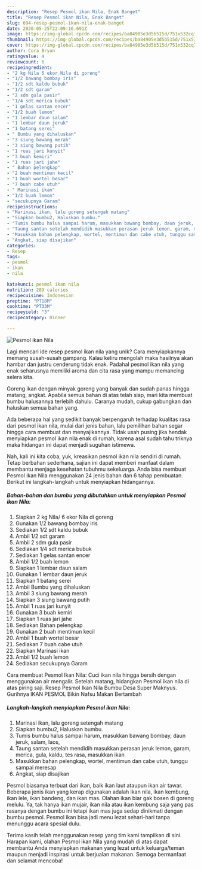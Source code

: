 ```yaml
---
description: "Resep Pesmol ikan Nila, Enak Banget"
title: "Resep Pesmol ikan Nila, Enak Banget"
slug: 694-resep-pesmol-ikan-nila-enak-banget
date: 2020-05-25T22:09:16.691Z
image: https://img-global.cpcdn.com/recipes/ba84905e3d5b515d/751x532cq70/pesmol-ikan-nila-foto-resep-utama.jpg
thumbnail: https://img-global.cpcdn.com/recipes/ba84905e3d5b515d/751x532cq70/pesmol-ikan-nila-foto-resep-utama.jpg
cover: https://img-global.cpcdn.com/recipes/ba84905e3d5b515d/751x532cq70/pesmol-ikan-nila-foto-resep-utama.jpg
author: Cora Bryan
ratingvalue: 4
reviewcount: 6
recipeingredient:
- "2 kg Nila 6 ekor Nila di goreng"
- "1/2 bawang bombay iris"
- "1/2 sdt kaldu bubuk"
- "1/2 sdt garam"
- "2 sdm gula pasir"
- "1/4 sdt merica bubuk"
- "1 gelas santan encer"
- "1/2 buah lemon"
- "1 lembar daun salam"
- "1 lembar daun jeruk"
- "1 batang serei"
- " Bumbu yang dihaluskan"
- "3 siung bawang merah"
- "3 siung bawang putih"
- "1 ruas jari kunyit"
- "3 buah kemiri"
- "1 ruas jari jahe"
- " Bahan pelengkap"
- "2 buah mentimun kecil"
- "1 buah wortel besar"
- "7 buah cabe utuh"
- " Marinasi ikan"
- "1/2 buah lemon"
- "secukupnya Garam"
recipeinstructions:
- "Marinasi ikan, lalu goreng setengah matang"
- "Siapkan bumbu2, Haluskan bumbu."
- "Tumis bumbu halus sampai harum, masukkan bawang bombay, daun jeruk, salam, laos,"
- "Taung santan setelah mendidih masukkan perasan jeruk lemon, garam, merica, gula, kaldu, tes rasa, masukkan ikan"
- "Masukkan bahan pelengkap, wortel, mentimun dan cabe utuh, tunggu sampai meresap"
- "Angkat, siap disajikan"
categories:
- Resep
tags:
- pesmol
- ikan
- nila

katakunci: pesmol ikan nila 
nutrition: 289 calories
recipecuisine: Indonesian
preptime: "PT18M"
cooktime: "PT33M"
recipeyield: "3"
recipecategory: Dinner

---
```



![Pesmol ikan Nila](https://img-global.cpcdn.com/recipes/ba84905e3d5b515d/751x532cq70/pesmol-ikan-nila-foto-resep-utama.jpg)

Lagi mencari ide resep pesmol ikan nila yang unik? Cara menyiapkannya memang susah-susah gampang. Kalau keliru mengolah maka hasilnya akan hambar dan justru cenderung tidak enak. Padahal pesmol ikan nila yang enak seharusnya memiliki aroma dan cita rasa yang mampu memancing selera kita.

Goreng ikan dengan minyak goreng yang banyak dan sudah panas hingga matang, angkat. Apabila semua bahan di atas telah siap, mari kita membuat bumbu halusannya terlebih dahulu. Caranya mudah, cukup gabungkan dan haluskan semua bahan yang.

Ada beberapa hal yang sedikit banyak berpengaruh terhadap kualitas rasa dari pesmol ikan nila, mulai dari jenis bahan, lalu pemilihan bahan segar hingga cara membuat dan menyajikannya. Tidak usah pusing jika hendak menyiapkan pesmol ikan nila enak di rumah, karena asal sudah tahu triknya maka hidangan ini dapat menjadi suguhan istimewa.


Nah, kali ini kita coba, yuk, kreasikan pesmol ikan nila sendiri di rumah. Tetap berbahan sederhana, sajian ini dapat memberi manfaat dalam membantu menjaga kesehatan tubuhmu sekeluarga. Anda bisa membuat Pesmol ikan Nila menggunakan 24 jenis bahan dan 6 tahap pembuatan. Berikut ini langkah-langkah untuk menyiapkan hidangannya.

<!--inarticleads1-->

##### Bahan-bahan dan bumbu yang dibutuhkan untuk menyiapkan Pesmol ikan Nila:

1. Siapkan 2 kg Nila/ 6 ekor Nila di goreng
1. Gunakan 1/2 bawang bombay iris
1. Sediakan 1/2 sdt kaldu bubuk
1. Ambil 1/2 sdt garam
1. Ambil 2 sdm gula pasir
1. Sediakan 1/4 sdt merica bubuk
1. Sediakan 1 gelas santan encer
1. Ambil 1/2 buah lemon
1. Siapkan 1 lembar daun salam
1. Gunakan 1 lembar daun jeruk
1. Siapkan 1 batang serei
1. Ambil  Bumbu yang dihaluskan
1. Ambil 3 siung bawang merah
1. Siapkan 3 siung bawang putih
1. Ambil 1 ruas jari kunyit
1. Gunakan 3 buah kemiri
1. Siapkan 1 ruas jari jahe
1. Sediakan  Bahan pelengkap
1. Gunakan 2 buah mentimun kecil
1. Ambil 1 buah wortel besar
1. Sediakan 7 buah cabe utuh
1. Siapkan  Marinasi ikan
1. Ambil 1/2 buah lemon
1. Sediakan secukupnya Garam


Cara membuat Pesmol Ikan Nila: Cuci ikan nila hingga bersih dengan menggunakan air mengalir. Setelah matang, hidangkan Pesmol ikan nila di atas piring saji. Resep Pesmol Ikan Nila Bumbu Desa Super Maknyus. Gurihnya IKAN PESMOL Bikin Nafsu Makan Bertambah 

<!--inarticleads2-->

##### Langkah-langkah menyiapkan Pesmol ikan Nila:

1. Marinasi ikan, lalu goreng setengah matang
1. Siapkan bumbu2, Haluskan bumbu.
1. Tumis bumbu halus sampai harum, masukkan bawang bombay, daun jeruk, salam, laos,
1. Taung santan setelah mendidih masukkan perasan jeruk lemon, garam, merica, gula, kaldu, tes rasa, masukkan ikan
1. Masukkan bahan pelengkap, wortel, mentimun dan cabe utuh, tunggu sampai meresap
1. Angkat, siap disajikan


Pesmol biasanya terbuat dari ikan, baik ikan laut ataupun ikan air tawar. Beberapa jenis ikan yang kerap digunakan adalah ikan nila, ikan kembung, ikan lele, ikan bandeng, dan ikan mas. Olahan ikan biar gak bosen di goreng melulu. Ya, tak hanya ikan mujair, ikan nila atau ikan kembung saja yang pas rasanya dengan bumbu ini tetapi ikan mas juga sedap dinikmati dengan bumbu pesmol. Pesmol ikan bisa jadi menu lezat sehari-hari tanpa menunggu acara spesial dulu. 

Terima kasih telah menggunakan resep yang tim kami tampilkan di sini. Harapan kami, olahan Pesmol ikan Nila yang mudah di atas dapat membantu Anda menyiapkan makanan yang lezat untuk keluarga/teman maupun menjadi inspirasi untuk berjualan makanan. Semoga bermanfaat dan selamat mencoba!
